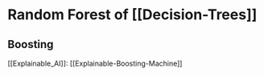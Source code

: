 # Random Forest of [[Decision-Trees]]

## Boosting

[[Explainable_AI]]: [[Explainable-Boosting-Machine]]